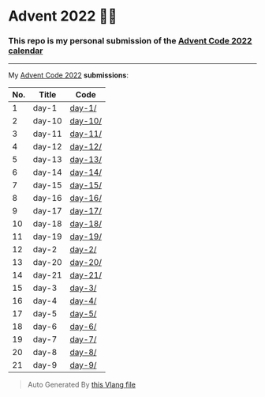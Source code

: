 # Advent 2022 👨‍💻

### This repo is my personal submission of the [Advent Code 2022 calendar](https://adventofcode.com/2022)

---

My [Advent Code 2022](https://adventofcode.com/2022) **submissions**:

| No. | Title | Code |
| --- | ----- | ---- |
| 1 | day-1 | [day-1/](./day-1/) |
| 2 | day-10 | [day-10/](./day-10/) |
| 3 | day-11 | [day-11/](./day-11/) |
| 4 | day-12 | [day-12/](./day-12/) |
| 5 | day-13 | [day-13/](./day-13/) |
| 6 | day-14 | [day-14/](./day-14/) |
| 7 | day-15 | [day-15/](./day-15/) |
| 8 | day-16 | [day-16/](./day-16/) |
| 9 | day-17 | [day-17/](./day-17/) |
| 10 | day-18 | [day-18/](./day-18/) |
| 11 | day-19 | [day-19/](./day-19/) |
| 12 | day-2 | [day-2/](./day-2/) |
| 13 | day-20 | [day-20/](./day-20/) |
| 14 | day-21 | [day-21/](./day-21/) |
| 15 | day-3 | [day-3/](./day-3/) |
| 16 | day-4 | [day-4/](./day-4/) |
| 17 | day-5 | [day-5/](./day-5/) |
| 18 | day-6 | [day-6/](./day-6/) |
| 19 | day-7 | [day-7/](./day-7/) |
| 20 | day-8 | [day-8/](./day-8/) |
| 21 | day-9 | [day-9/](./day-9/) |

> Auto Generated By [this Vlang file](./gen-readme.v)